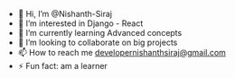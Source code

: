 - 👋 Hi, I’m @Nishanth-Siraj
- 👀 I’m interested in Django - React 
- 🌱 I’m currently learning Advanced concepts
- 💞️ I’m looking to collaborate on big projects
- 📫 How to reach me developernishanthsiraj@gmail.com
- ⚡ Fun fact: am a learner

<!---
Nishanth-Siraj/Nishanth-Siraj is a ✨ special ✨ repository because its `README.md` (this file) appears on your GitHub profile.
You can click the Preview link to take a look at your changes.
--->
